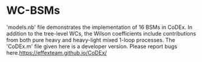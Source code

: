 # WC-BSMs
'models.nb' file demonstrates the implementation of 16 BSMs in CoDEx. In addition to the tree-level WCs, the Wilson coefficients include contributions from both pure heavy and heavy-light mixed 1-loop processes.
The 'CoDEx.m' file given here is a developer version. Please report bugs here.https://effexteam.github.io/CoDEx/ 
